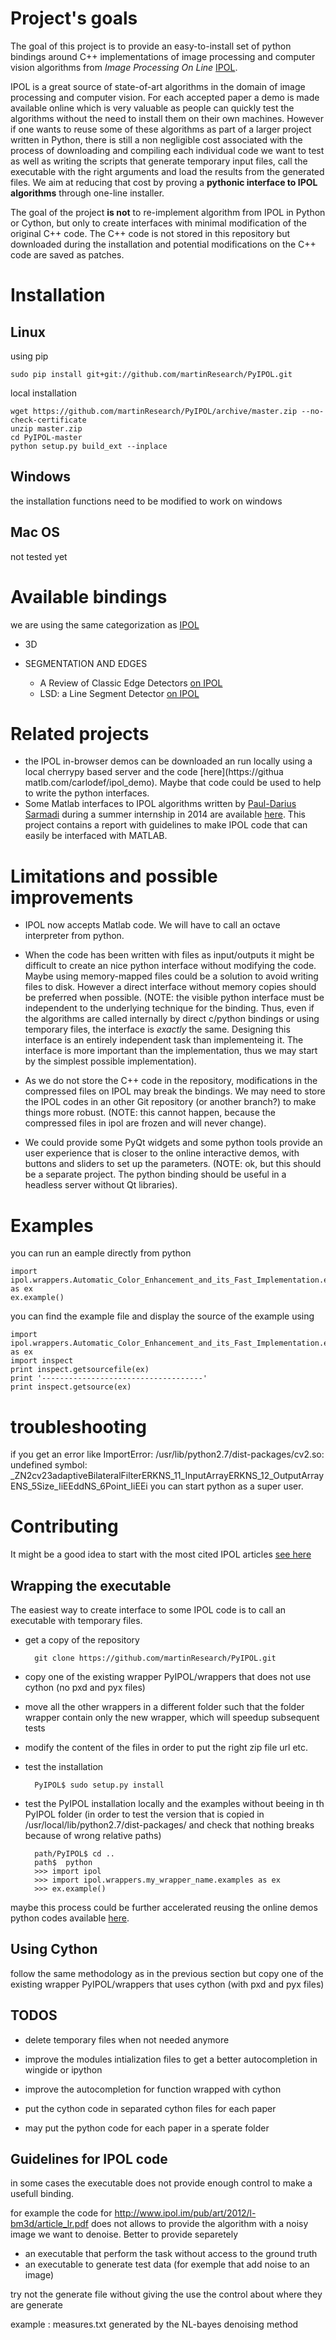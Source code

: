 # Project's goals

The goal of this project is to provide an easy-to-install set of python bindings around C++ implementations of image processing and computer vision algorithms from *Image Processing On Line* [IPOL](http://www.ipol.im/). 

IPOL is a great source of state-of-art algorithms in the domain of image processing and computer vision. For each accepted paper a demo is made available online which is very valuable as people can quickly test the algorithms without the need to install them on their own machines. However if one wants to reuse some of these algorithms as part of a larger project written in Python, there is still a non negligible cost associated with the process of downloading and compiling each individual code we want to test as well as writing the scripts that generate temporary input files, call the executable with the right arguments and load the results from the generated files. We aim at reducing that cost by proving a **pythonic interface to IPOL algorithms** through one-line installer.

The goal of the project **is not** to re-implement algorithm from IPOL in Python or Cython, but only to create interfaces with minimal modification of the original C++ code. 
The C++ code is not stored in this repository but downloaded during the installation and potential modifications on the C++ code are saved as patches. 
 
# Installation

## Linux

using pip

	sudo pip install git+git://github.com/martinResearch/PyIPOL.git


local installation 

	wget https://github.com/martinResearch/PyIPOL/archive/master.zip --no-check-certificate
	unzip master.zip 
	cd PyIPOL-master
	python setup.py build_ext --inplace
## Windows

the installation functions need to be modified to work on windows

## Mac OS

not tested yet

# Available bindings

we are using the same categorization as [IPOL](http://www.ipol.im/)

* 3D
 
* SEGMENTATION AND EDGES
	* A Review of Classic Edge Detectors [on IPOL](http://www.ipol.im/pub/art/2012/gjmr-lsd/)
	* LSD: a Line Segment Detector [on IPOL](http://www.ipol.im/pub/art/2015/35/)

# Related projects
* the IPOL in-browser demos can be downloaded an run locally using a local cherrypy based server and the code [here](https://githua matlb.com/carlodef/ipol_demo). Maybe that code could be used to help to write the python interfaces.
* Some Matlab interfaces to IPOL algorithms written by [Paul-Darius Sarmadi](http://sarmadi.fr/mex-ipol-library/) during a summer internship in 2014 are available [here](https://github.com/Paul-Darius/ipol-matlab). This project contains a report with guidelines to make IPOL code that can easily be interfaced with MATLAB.

# Limitations and possible improvements

* IPOL now  accepts Matlab code. We will have to call an octave interpreter from python.

* When the code has been written with files as input/outputs it might be difficult to create an nice python interface without modifying the code. Maybe using memory-mapped files could be a solution to avoid writing files to disk. However a direct interface without memory copies should be preferred when possible. (NOTE: the visible python interface must be independent to the underlying technique for the binding.  Thus, even if the algorithms are called internally by direct c/python bindings or using temporary files, the interface is *exactly* the same.  Designing this interface is an entirely independent task than implementeing it.  The interface is more important than the implementation, thus we may start by the simplest possible implementation). 
* As we do not store the C++ code in the repository, modifications in the compressed files on IPOL may break the bindings. We may need to store the IPOL codes in an other Git repository (or another branch?) to make things more robust.  (NOTE: this cannot happen, because the compressed files in ipol are frozen and will never change).
* We could provide some PyQt widgets and some python tools provide an user experience that is closer to the online interactive demos, with buttons and sliders to set up the parameters. (NOTE: ok, but this should be a separate project.  The python binding should be useful in a headless server without Qt libraries).

# Examples 


you can run an eample directly from python 

 	import ipol.wrappers.Automatic_Color_Enhancement_and_its_Fast_Implementation.examples as ex
	ex.example()

you can find the example file and display the source of the example using 
	
	import ipol.wrappers.Automatic_Color_Enhancement_and_its_Fast_Implementation.examples as ex
	import inspect
	print inspect.getsourcefile(ex)
	print '------------------------------------'
	print inspect.getsource(ex)



# troubleshooting


if you get an error like ImportError: /usr/lib/python2.7/dist-packages/cv2.so: undefined symbol: _ZN2cv23adaptiveBilateralFilterERKNS_11_InputArrayERKNS_12_OutputArrayENS_5Size_IiEEddNS_6Point_IiEEi
you can start python as a super user.

# Contributing

It might be a good idea to start with the most cited IPOL articles [see here](https://scholar.google.fr/citations?user=LFdvV4YAAAAJ)



## Wrapping the executable 
The easiest way to create interface to some IPOL code is to call an executable with temporary files.


* get a copy of the repository 

		git clone https://github.com/martinResearch/PyIPOL.git


* copy one of the existing wrapper  PyIPOL/wrappers that does not use cython (no pxd and pyx files)

* move all the other wrappers in a different folder such that the folder wrapper contain only the new wrapper, which will speedup subsequent tests
	
 
* modify the  content of the files in order to put the right zip file url etc. 


* test the installation

		PyIPOL$ sudo setup.py install

* test the PyIPOL installation locally and the examples without beeing in th PyIPOL folder (in order to test the version that is copied in /usr/local/lib/python2.7/dist-packages/ and check that nothing breaks because of wrong relative paths)

		
	 	path/PyIPOL$ cd ..
		path$  python
		>>> import ipol
		>>> import ipol.wrappers.my_wrapper_name.examples as ex
		>>> ex.example()
	 
maybe this process could be further accelerated reusing the online demos python codes available [here](http://dev.ipol.im/git/?p=colom/ipol_demo.git;a=summary). 

## Using Cython

follow the same methodology as in the previous section but copy one of the existing wrapper PyIPOL/wrappers that uses cython (with pxd and pyx files)



## TODOS

* delete temporary files when not needed anymore

* improve the modules intialization files to get a better autocompletion in wingide or ipython

* improve the autocompletion for function wrapped with cython

* put the cython code in separated cython files for each paper 

* may put the python code for each paper in a sperate folder

## Guidelines for IPOL code

in some cases the executable does not provide enough control to make a usefull binding.

for example the code for http://www.ipol.im/pub/art/2012/l-bm3d/article_lr.pdf
does not allows to provide the algorithm with a noisy image we want to denoise.
Better to provide separetely 
* an executable that perform the task without access to the ground truth
* an executable to generate test data (for exemple that add noise to an image) 

try not the generate file without giving the use the control about where they are generate

example : measures.txt generated by the NL-bayes denoising method







